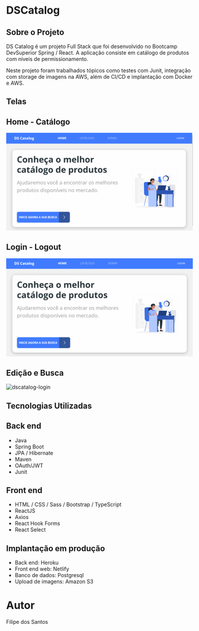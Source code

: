 # DSCatalog

## Sobre o Projeto

DS Catalog é um projeto Full Stack que foi desenvolvido no Bootcamp DevSuperior Spring / React.
A aplicação consiste em catálogo de produtos com níveis de permissionamento.

Neste projeto foram trabalhados tópicos como testes com Junit, integração com storage de imagens na AWS, além de CI/CD e implantação com Docker e AWS. 

## Telas

## Home - Catálogo
![dscatalog-catalog](https://github.com/fhilips/dscatalog/blob/main/front-web/src/assets/images/home-catalog.gif)
## Login - Logout
![dscatalog-login](https://github.com/fhilips/dscatalog/blob/main/front-web/src/assets/images/login-logout.gif)
## Edição e Busca 
![dscatalog-login](https://github.com/fhilips/dscatalog/blob/main/front-web/src/assets/images/editing.gif)

## Tecnologias Utilizadas

## Back end

- Java
- Spring Boot
- JPA / Hibernate
- Maven
- OAuth/JWT
- Junit

## Front end

- HTML / CSS / Sass / Bootstrap / TypeScript
- ReactJS
- Axios
- React Hook Forms
- React Select

## Implantação em produção

- Back end: Heroku
- Front end web: Netlify
- Banco de dados: Postgresql
- Upload de imagens: Amazon S3

# Autor

Filipe dos Santos
